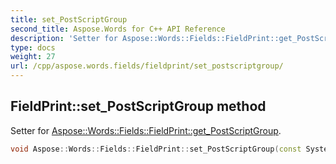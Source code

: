 ```yaml
---
title: set_PostScriptGroup
second_title: Aspose.Words for C++ API Reference
description: 'Setter for Aspose::Words::Fields::FieldPrint::get_PostScriptGroup.'
type: docs
weight: 27
url: /cpp/aspose.words.fields/fieldprint/set_postscriptgroup/
---
```

## FieldPrint::set_PostScriptGroup method


Setter for [Aspose::Words::Fields::FieldPrint::get_PostScriptGroup](../get_postscriptgroup/).

```cpp
void Aspose::Words::Fields::FieldPrint::set_PostScriptGroup(const System::String &value)
```

